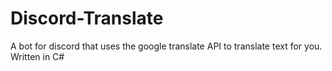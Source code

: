 # Discord-Translate
A bot for discord that uses the google translate API to translate text for you. Written in C#
